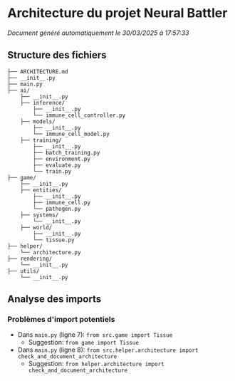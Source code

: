 # Architecture du projet Neural Battler

*Document généré automatiquement le 30/03/2025 à 17:57:33*

## Structure des fichiers

```
├── ARCHITECTURE.md
├── __init__.py
├── main.py
├── ai/
    ├── __init__.py
    ├── inference/
        ├── __init__.py
        └── immune_cell_controller.py
    ├── models/
        ├── __init__.py
        └── immune_cell_model.py
    ├── training/
        ├── __init__.py
        ├── batch_training.py
        ├── environment.py
        ├── evaluate.py
        └── train.py
├── game/
    ├── __init__.py
    ├── entities/
        ├── __init__.py
        ├── immune_cell.py
        └── pathogen.py
    ├── systems/
        └── __init__.py
    ├── world/
        ├── __init__.py
        └── tissue.py
├── helper/
    └── architecture.py
├── rendering/
    └── __init__.py
├── utils/
    └── __init__.py
```

## Analyse des imports

### Problèmes d'import potentiels

- Dans `main.py` (ligne 7): `from src.game import Tissue`
  - Suggestion: `from game import Tissue`
- Dans `main.py` (ligne 8): `from src.helper.architecture import check_and_document_architecture`
  - Suggestion: `from helper.architecture import check_and_document_architecture`
